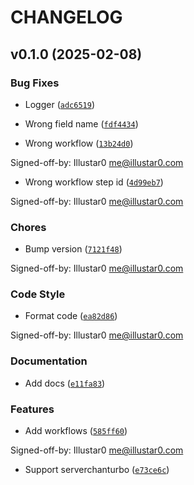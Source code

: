 # CHANGELOG


## v0.1.0 (2025-02-08)

### Bug Fixes

- Logger
  ([`adc6519`](https://github.com/Illustar0/PushX/commit/adc651981b6ad48aa86bb9b81dbb07ca1ec3ddd0))

- Wrong field name
  ([`fdf4434`](https://github.com/Illustar0/PushX/commit/fdf4434f5b798a3a7865b226a86752ddbf51391a))

- Wrong workflow
  ([`13b24d0`](https://github.com/Illustar0/PushX/commit/13b24d01114754e600e8ee91d77143e1780dbdfd))

Signed-off-by: Illustar0 <me@illustar0.com>

- Wrong workflow step id
  ([`4d99eb7`](https://github.com/Illustar0/PushX/commit/4d99eb77d7441dc00066d4eb6200b824a645e79f))

Signed-off-by: Illustar0 <me@illustar0.com>

### Chores

- Bump version
  ([`7121f48`](https://github.com/Illustar0/PushX/commit/7121f485954c375ba86c3e1d6f56984fb70f46fb))

Signed-off-by: Illustar0 <me@illustar0.com>

### Code Style

- Format code
  ([`ea82d86`](https://github.com/Illustar0/PushX/commit/ea82d86a98a979d4b75f833b49b02073e833d65b))

Signed-off-by: Illustar0 <me@illustar0.com>

### Documentation

- Add docs
  ([`e11fa83`](https://github.com/Illustar0/PushX/commit/e11fa833d8a6ddbe1eaed78ea1f82f1420d8e87d))

### Features

- Add workflows
  ([`585ff60`](https://github.com/Illustar0/PushX/commit/585ff6085e8f85000ddfbbe767124423a6469929))

Signed-off-by: Illustar0 <me@illustar0.com>

- Support serverchanturbo
  ([`e73ce6c`](https://github.com/Illustar0/PushX/commit/e73ce6c0f141e1740fd12b54fce35d86b5140c7c))
